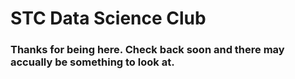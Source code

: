 # STC Data Science Club

### Thanks for being here. Check back soon and there may accually be something to look at. 

